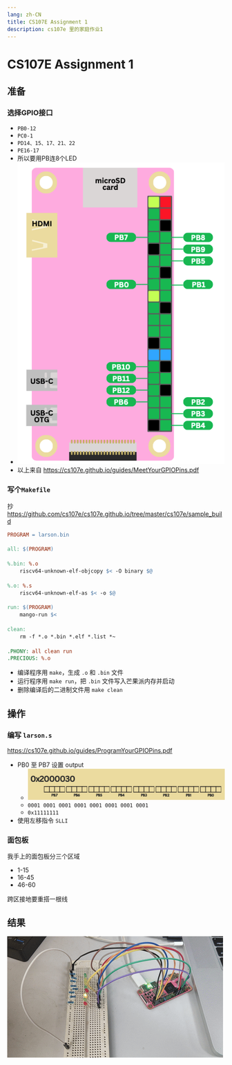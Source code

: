 ```yaml
---
lang: zh-CN
title: CS107E Assignment 1
description: cs107e 里的家庭作业1
---
```


# CS107E Assignment 1

## 准备

### 选择GPIO接口

- `PB0-12`
- `PC0-1`
- `PD14、15、17、21、22`
- `PE16-17`
- 所以要用PB连8个LED
- ![image-20240119092811695](../assets/image-20240119092811695.png)
- 以上来自 https://cs107e.github.io/guides/MeetYourGPIOPins.pdf

### 写个`Makefile`

抄 https://github.com/cs107e/cs107e.github.io/tree/master/cs107e/sample_build

```makefile
PROGRAM = larson.bin

all: $(PROGRAM)

%.bin: %.o
	riscv64-unknown-elf-objcopy $< -O binary $@

%.o: %.s
	riscv64-unknown-elf-as $< -o $@

run: $(PROGRAM)
	mango-run $<

clean:
	rm -f *.o *.bin *.elf *.list *~

.PHONY: all clean run
.PRECIOUS: %.o
```

- 编译程序用 `make`，生成 `.o` 和 `.bin` 文件
- 运行程序用 `make run`，把 `.bin` 文件写入芒果派内存并启动
- 删除编译后的二进制文件用 `make clean`

## 操作

### 编写 `larson.s`

https://cs107e.github.io/guides/ProgramYourGPIOPins.pdf

- PB0 至 PB7 设置 output
  - ![image-20240119103551021](../assets/image-20240119103551021.png)
  - `0001 0001 0001 0001 0001 0001 0001 0001`
  - `0x11111111`
- 使用左移指令 `SLLI`

### 面包板

我手上的面包板分三个区域
- 1-15
- 16-45
- 46-60

跨区接地要重搭一根线

## 结果

![assig1](../assets/assig1.gif)